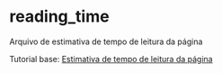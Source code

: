 # reading_time

Arquivo de estimativa de tempo de leitura da página




Tutorial base: [Estimativa de tempo de leitura da página](https://sounoob.com.br/estimativa-de-tempo-de-leitura-da-pagina/)
